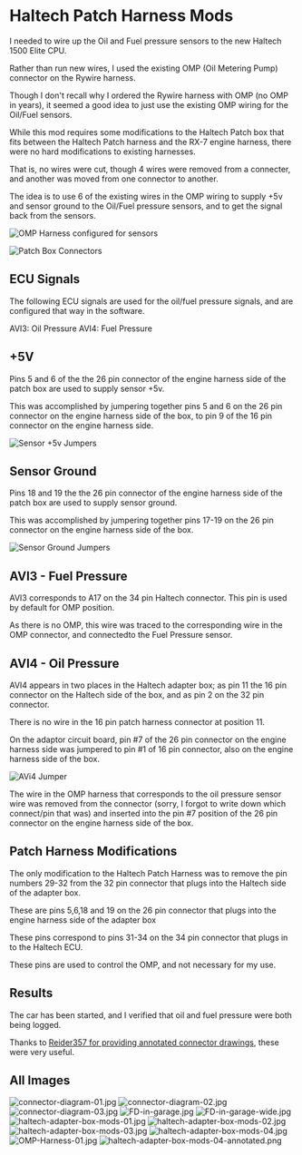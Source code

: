 
Haltech Patch Harness Mods
==========================

I needed to wire up the Oil and Fuel pressure sensors to the new Haltech 1500 Elite CPU.

Rather than run new wires, I used the existing OMP (Oil Metering Pump) connector on the Rywire harness.

Though I don't recall why I ordered the Rywire harness with OMP (no OMP in years), it seemed a good idea to just use the existing OMP wiring for the Oil/Fuel sensors.

While this mod requires some modifications to the Haltech Patch box that fits between the Haltech Patch harness and the RX-7 engine harness, there were no hard modifications to existing harnesses.

That is, no wires were cut, though 4 wires were removed from a connecter, and another was moved from one connector to another.

The idea is to use 6 of the existing wires in the OMP wiring to supply +5v and sensor ground to the Oil/Fuel pressure sensors, and to get the signal back from the sensors.

![OMP Harness configured for sensors](./OMP-Harness-01.jpg)

![Patch Box Connectors](./haltech-adapter-box-mods-04-annotated.png)


## ECU Signals

The following ECU signals are used for the oil/fuel pressure signals, and are configured that way in the software.

AVI3: Oil Pressure
AVI4: Fuel Pressure

## +5V

Pins 5 and 6 of the the 26 pin connector of the engine harness side of the patch box are used to supply sensor +5v.

This was accomplished by jumpering together pins 5 and 6 on the 26 pin connector on the engine harness side of the box, to pin 9 of the 16 pin connector on the engine harness side.

![Sensor +5v Jumpers](./haltech-adapter-box-mods-04.jpg)

## Sensor Ground

Pins 18 and 19 the the 26 pin connector of the engine harness side of the patch box are used to supply sensor ground.

This was accomplished by jumpering together pins 17-19 on the 26 pin connector on the engine harness side of the box.

![Sensor Ground Jumpers](./haltech-adapter-box-mods-03.jpg)

## AVI3 - Fuel Pressure

AVI3 corresponds to A17 on the 34 pin Haltech connector.  This pin is used by default for OMP position.

As there is no OMP, this wire was traced to the corresponding wire in the OMP connector, and connectedto the Fuel Pressure sensor.

## AVI4 - Oil Pressure

AVI4 appears in two places in the Haltech adapter box; as pin 11 the 16 pin connector on the Haltech side of the box, and as pin 2 on the 32 pin connector.

There is no wire in the 16 pin patch harness connector at position 11.  

On the adaptor circuit board, pin #7 of the 26 pin connector on the engine harness side was jumpered to pin #1 of 16 pin connector, also on the engine harness side of the box.

![AVi4 Jumper](./haltech-adapter-box-mods-03.jpg)

The wire in the OMP harness that corresponds to the oil pressure sensor wire was removed from the connector (sorry, I forgot to write down which connect/pin that was) and inserted into the pin #7 position of the 26 pin connector on the engine harness side of the box.


## Patch Harness Modifications

The only modification to the Haltech Patch Harness was to remove the pin numbers 29-32 from the 32 pin connector that plugs into the Haltech side of the adapter box.

These are pins 5,6,18 and 19 on the 26 pin connector that plugs into the engine harness side of the adapter box

These pins correspond to pins 31-34 on the 34 pin connector that plugs in to the Haltech ECU.

These pins are used to control the OMP, and not necessary for my use.


## Results

The car has been started, and I verified that oil and fuel pressure were both being logged.


Thanks to [Reider357 for providing annotated connector drawings](https://www.rx7club.com/haltech-forum-62/haltech-elite-direct-fire-ait-sensor-1136840/#post12450549), these were very useful.

## All Images

![connector-diagram-01.jpg](./connector-diagram-01.jpg)
![connector-diagram-02.jpg](./connector-diagram-02.jpg)
![connector-diagram-03.jpg](./connector-diagram-03.jpg)
![FD-in-garage.jpg](./FD-in-garage.jpg)
![FD-in-garage-wide.jpg](./FD-in-garage-wide.jpg)
![haltech-adapter-box-mods-01.jpg](./haltech-adapter-box-mods-01.jpg)
![haltech-adapter-box-mods-02.jpg](./haltech-adapter-box-mods-02.jpg)
![haltech-adapter-box-mods-03.jpg](./haltech-adapter-box-mods-03.jpg)
![haltech-adapter-box-mods-04.jpg](./haltech-adapter-box-mods-04.jpg)
![OMP-Harness-01.jpg](./OMP-Harness-01.jpg)
![haltech-adapter-box-mods-04-annotated.png](./haltech-adapter-box-mods-04-annotated.png)



